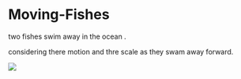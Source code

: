 # Moving-Fishes

two fishes swim away in the ocean .

considering there motion and thre scale as they swam away forward.

![](https://media.giphy.com/media/m9s5WAljhqkTuCO91p/giphy.gif)
